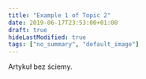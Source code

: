 ```yaml
---
title: "Example 1 of Topic 2"
date: 2019-06-17T23:53:00+01:00
draft: true
hideLastModified: true
tags: ["no_summary", "default_image"]
---
```


Artykuł bez ściemy.
